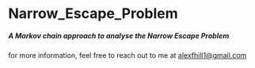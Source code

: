 # Narrow_Escape_Problem
##### A Markov chain approach to analyse the Narrow Escape Problem <br/>
for more information, feel free to reach out to me at alexfhill1@gmail.com
